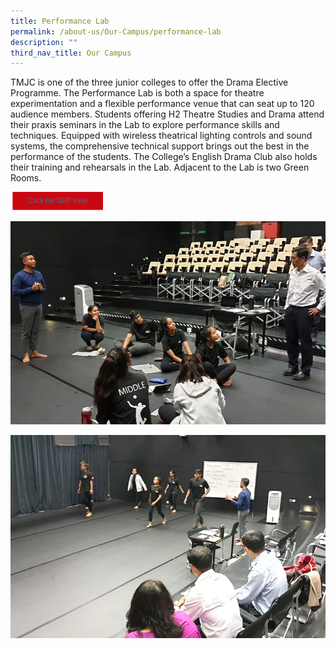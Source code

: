 ```yaml
---
title: Performance Lab
permalink: /about-us/Our-Campus/performance-lab
description: ""
third_nav_title: Our Campus
---
```

TMJC is one of the three junior colleges to offer the Drama Elective Programme. The Performance Lab is both a space for theatre experimentation and a flexible performance venue that can seat up to 120 audience members. Students offering H2 Theatre Studies and Drama attend their praxis seminars in the Lab to explore performance skills and techniques. Equipped with wireless theatrical lighting controls and sound systems, the comprehensive technical support brings out the best in the performance of the students. The College’s English Drama Club also holds their training and rehearsals in the Lab. Adjacent to the Lab is two Green Rooms.

<a href="https://teliportme.com/view/1833835?utm_medium=android&utm_source=share-panorama">
<img src="/images/click%20here.png"  
     style="width:30%">
	
![](/images/pl1.jpeg)
	
![](/images/pl2.jpeg)
	